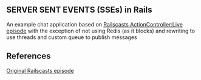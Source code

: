 ## SERVER SENT EVENTS (SSEs) in Rails

An example chat application based on [Railscasts ActionController:Live episode](http://railscasts.com/episodes/401-actioncontroller-live)
with the exception of not using Redis (as it blocks) and rewriting to use
threads and custom queue to publish messages


## References

[Original Railscasts episode](http://railscasts.com/episodes/401-actioncontroller-live)


